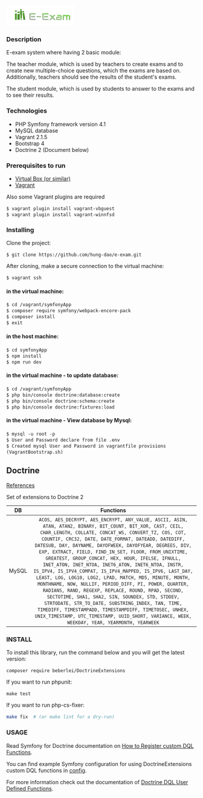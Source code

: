 ![E-exam](/symfonyApp/public/build/images/logo.png)

### Description
E-exam system where having 2 basic module:

The teacher module, which is used by teachers to create exams and to create new multiple-choice questions, which the exams are based on. Additionally, teachers should see the results of the student's exams.  

The student module, which is used by students to answer to the exams and to see their results.  
### Technologies
* PHP Symfony framework version 4.1
* MySQL database  
* Vagrant 2.1.5
* Bootstrap 4
* Doctrine 2 (Document below)

### Prerequisites to run
* [Virtual Box (or similar)](https://www.virtualbox.org/wiki/Downloads)
* [Vagrant](https://www.vagrantup.com/)  

Also some Vagrant plugins are required
```
$ vagrant plugin install vagrant-vbguest 
$ vagrant plugin install vagrant-winnfsd 
```

### Installing
Clone the project:
```
$ git clone https://github.com/hung-dao/e-exam.git
```

After cloning, make a secure connection to the virtual machine:
```
$ vagrant ssh
```
#### in the virtual machine:
```
$ cd /vagrant/symfonyApp
$ composer require symfony/webpack-encore-pack
$ composer install
$ exit
```
#### in the host machine:
```
$ cd symfonyApp
$ npm install
$ npm run dev
```
#### in the virtual machine - to update database:
```
$ cd /vagrant/symfonyApp
$ php bin/console doctrine:database:create
$ php bin/console doctrine:schema:create
$ php bin/console doctrine:fixtures:load

```
#### in the virtual machine - View database by Mysql:
```
$ mysql -u root -p
$ User and Password declare from file .env
$ Created mysql User and Password in vagrantfile provisions (VagrantBootstrap.sh)
```
Doctrine
------------
[References](https://github.com/beberlei/DoctrineExtensions)
 
Set of extensions to Doctrine 2

| DB | Functions |
|:-----:|:----:|
| MySQL | `ACOS, AES_DECRYPT, AES_ENCRYPT, ANY_VALUE, ASCII, ASIN, ATAN, ATAN2, BINARY, BIT_COUNT, BIT_XOR, CAST, CEIL, CHAR_LENGTH, COLLATE, CONCAT_WS, CONVERT_TZ, COS, COT, COUNTIF, CRC32, DATE, DATE_FORMAT, DATEADD, DATEDIFF, DATESUB, DAY, DAYNAME, DAYOFWEEK, DAYOFYEAR, DEGREES, DIV, EXP, EXTRACT, FIELD, FIND_IN_SET, FLOOR, FROM_UNIXTIME, GREATEST, GROUP_CONCAT, HEX, HOUR, IFELSE, IFNULL, INET_ATON, INET_NTOA, INET6_ATON, INET6_NTOA, INSTR, IS_IPV4, IS_IPV4_COMPAT, IS_IPV4_MAPPED, IS_IPV6, LAST_DAY, LEAST, LOG, LOG10, LOG2, LPAD, MATCH, MD5, MINUTE, MONTH, MONTHNAME, NOW, NULLIF, PERIOD_DIFF, PI, POWER, QUARTER, RADIANS, RAND, REGEXP, REPLACE, ROUND, RPAD, SECOND, SECTOTIME, SHA1, SHA2, SIN, SOUNDEX, STD, STDDEV, STRTODATE, STR_TO_DATE, SUBSTRING_INDEX, TAN, TIME, TIMEDIFF, TIMESTAMPADD, TIMESTAMPDIFF, TIMETOSEC, UNHEX, UNIX_TIMESTAMP, UTC_TIMESTAMP, UUID_SHORT, VARIANCE, WEEK, WEEKDAY, YEAR, YEARMONTH, YEARWEEK` |

### INSTALL

To install this library, run the command below and you will get the latest
version:

```
composer require beberlei/DoctrineExtensions
```

If you want to run phpunit:

```
make test
```

If you want to run php-cs-fixer:

```sh
make fix  # (or make lint for a dry-run)
```

### USAGE

Read Symfony for Doctrine documentation on [How to Register custom DQL Functions](https://symfony.com/doc/current/doctrine/custom_dql_functions.html).

You can find example Symfony configuration for using DoctrineExtensions custom DQL functions in [config](config).


For more information check out the documentation of [Doctrine DQL User Defined Functions](https://www.doctrine-project.org/projects/doctrine-orm/en/latest/cookbook/dql-user-defined-functions.html).
